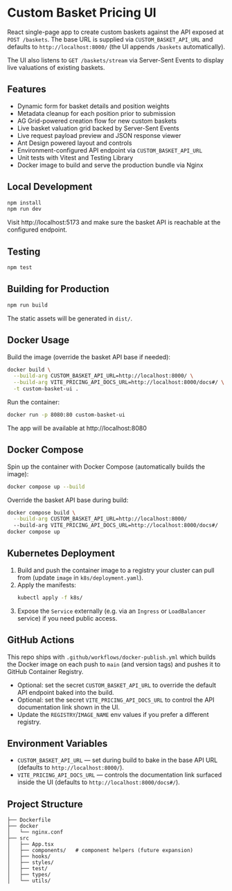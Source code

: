# Custom Basket Pricing UI

React single-page app to create custom baskets against the API exposed at `POST /baskets`. The base URL is supplied via `CUSTOM_BASKET_API_URL` and defaults to `http://localhost:8000/` (the UI appends `/baskets` automatically).

The UI also listens to `GET /baskets/stream` via Server-Sent Events to display live valuations of existing baskets.

## Features
- Dynamic form for basket details and position weights
- Metadata cleanup for each position prior to submission
- AG Grid-powered creation flow for new custom baskets
- Live basket valuation grid backed by Server-Sent Events
- Live request payload preview and JSON response viewer
- Ant Design powered layout and controls
- Environment-configured API endpoint via `CUSTOM_BASKET_API_URL`
- Unit tests with Vitest and Testing Library
- Docker image to build and serve the production bundle via Nginx

## Local Development
```bash
npm install
npm run dev
```
Visit http://localhost:5173 and make sure the basket API is reachable at the configured endpoint.

## Testing
```bash
npm test
```

## Building for Production
```bash
npm run build
```
The static assets will be generated in `dist/`.

## Docker Usage
Build the image (override the basket API base if needed):
```bash
docker build \
  --build-arg CUSTOM_BASKET_API_URL=http://localhost:8000/ \
  --build-arg VITE_PRICING_API_DOCS_URL=http://localhost:8000/docs#/ \
  -t custom-basket-ui .
```

Run the container:
```bash
docker run -p 8080:80 custom-basket-ui
```

The app will be available at http://localhost:8080

## Docker Compose
Spin up the container with Docker Compose (automatically builds the image):
```bash
docker compose up --build
```

Override the basket API base during build:
```bash
docker compose build \
  --build-arg CUSTOM_BASKET_API_URL=http://localhost:8000/
  --build-arg VITE_PRICING_API_DOCS_URL=http://localhost:8000/docs#/
docker compose up
```

## Kubernetes Deployment
1. Build and push the container image to a registry your cluster can pull from (update `image` in `k8s/deployment.yaml`).
2. Apply the manifests:
   ```bash
   kubectl apply -f k8s/
   ```
3. Expose the `Service` externally (e.g. via an `Ingress` or `LoadBalancer` service) if you need public access.

## GitHub Actions
This repo ships with `.github/workflows/docker-publish.yml` which builds the Docker image on each push to `main` (and version tags) and pushes it to GitHub Container Registry.

- Optional: set the secret `CUSTOM_BASKET_API_URL` to override the default API endpoint baked into the build.
- Optional: set the secret `VITE_PRICING_API_DOCS_URL` to control the API documentation link shown in the UI.
- Update the `REGISTRY`/`IMAGE_NAME` env values if you prefer a different registry.

## Environment Variables
- `CUSTOM_BASKET_API_URL` — set during build to bake in the base API URL (defaults to `http://localhost:8000/`).
- `VITE_PRICING_API_DOCS_URL` — controls the documentation link surfaced inside the UI (defaults to `http://localhost:8000/docs#/`).

## Project Structure
```
├── Dockerfile
├── docker
│   └── nginx.conf
├── src
│   ├── App.tsx
│   ├── components/   # component helpers (future expansion)
│   ├── hooks/
│   ├── styles/
│   ├── test/
│   ├── types/
│   └── utils/
```
